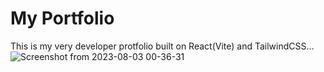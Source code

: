 # My Portfolio

This is my very developer protfolio built on React(Vite) and TailwindCSS...
![Screenshot from 2023-08-03 00-36-31](https://github.com/Heismanish/portfolio/assets/92051445/330745b7-4345-4737-98d3-917702e50fc4)
